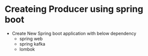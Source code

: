 # Createing Producer using spring boot
  - Create New Spring boot application with below dependency
     - spring web
     - spring kafka
     - lombok

